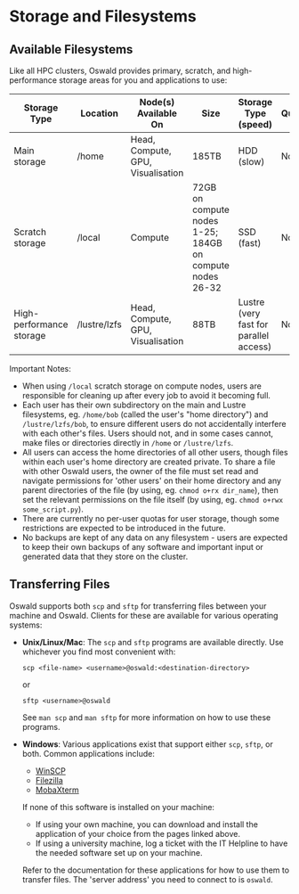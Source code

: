 # Storage and Filesystems

## Available Filesystems

Like all HPC clusters, Oswald provides primary, scratch, and high-performance storage areas for you and applications to use:

| Storage Type             | Location     | Node(s) Available On              | Size                                                        | Storage Type (speed)                   | Quotas |
|--------------------------|--------------|-----------------------------------|-------------------------------------------------------------|----------------------------------------|--------|
| Main storage             | /home        | Head, Compute, GPU, Visualisation | 185TB                                                       | HDD (slow)                             | None   |
| Scratch storage          | /local       | Compute                           | 72GB on compute nodes 1-25;<br>184GB on compute nodes 26-32 | SSD (fast)                             | None   |
| High-performance storage | /lustre/lzfs | Head, Compute, GPU, Visualisation | 88TB                                                        | Lustre (very fast for parallel access) | None   |

Important Notes:

- When using `/local` scratch storage on compute nodes, users are responsible for cleaning up after every job to avoid it becoming full.
- Each user has their own subdirectory on the main and Lustre filesystems, eg. `/home/bob` (called the user's "home directory") and `/lustre/lzfs/bob`, to ensure different users do not accidentally interfere with each other's files. Users should not, and in some cases cannot, make files or directories directly in `/home` or `/lustre/lzfs`.
- All users can access the home directories of all other users, though files within each user's home directory are created private. To share a file with other Oswald users, the owner of the file must set read and navigate permissions for 'other users' on their home directory and any parent directories of the file (by using, eg. `chmod o+rx dir_name`), then set the relevant permissions on the file itself (by using, eg. `chmod o+rwx some_script.py`).
- There are currently no per-user quotas for user storage, though some restrictions are expected to be introduced in the future.
- No backups are kept of any data on any filesystem - users are expected to keep their own backups of any software and important input or generated data that they store on the cluster.

## Transferring Files

Oswald supports both `scp` and `sftp` for transferring files between your machine and Oswald. Clients for these are available for various operating systems:

- **Unix/Linux/Mac**: The `scp` and `sftp` programs are available directly. Use whichever you find most convenient with:

    ```
    scp <file-name> <username>@oswald:<destination-directory>
    ```

    or

    ```
    sftp <username>@oswald
    ```

    See `man scp` and `man sftp` for more information on how to use these programs.

- **Windows**: Various applications exist that support either `scp`, `sftp`, or both. Common applications include:
    - [WinSCP](https://winscp.net/eng/index.php)
    - [Filezilla](https://filezilla-project.org/)
    - [MobaXterm](https://mobaxterm.mobatek.net)

    If none of this software is installed on your machine:
    
    - If using your own machine, you can download and install the application of your choice from the pages linked above.
    - If using a university machine, log a ticket with the IT Helpline to have the needed software set up on your machine.

    Refer to the documentation for these applications for how to use them to transfer files. The 'server address' you need to connect to is `oswald`.
